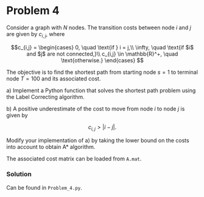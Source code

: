 # Problem 4

Consider a graph with $N$ nodes. The transition costs between node $i$ and $j$ are given by $c_{i,j}$, where

$$c_{i,j} =
\begin{cases}
0, \quad \text{if } i = j,\\
\infty, \quad \text{if $i$ and $j$ are not connected,}\\
c_{i,j} \in \mathbb{R}^+, \quad \text{otherwise.}
\end{cases} $$

The objective is to find the shortest path from starting node $s=1$ to terminal node $T=100$ and its associated cost. 

a) Implement a Python function that solves the shortest path problem using the Label Correcting algorithm.

b) A positive underestimate of the cost to move from node $i$ to node $j$ is given by 

$$c_{i,j} > |i-j|.$$

Modify your implementation of a) by taking the lower bound on the costs into account to obtain A* algorithm.

The associated cost matrix can be loaded from `A.mat`.

### Solution

Can be found in `Problem_4.py`.